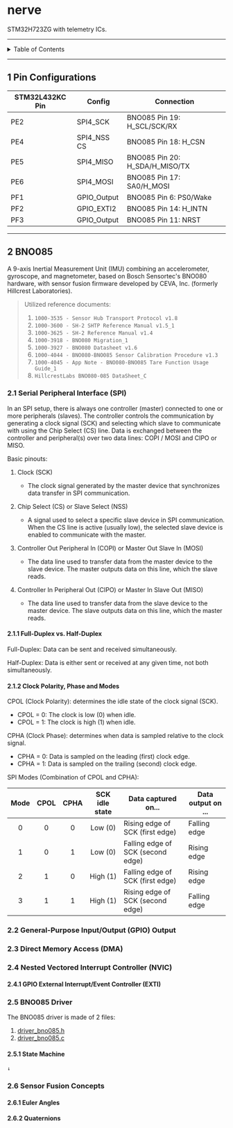 # nerve

STM32H723ZG with telemetry ICs.

---

<details markdown="1">
  <summary>Table of Contents</summary>

- [1 Pin Configurations](#1-pin-configurations)
- [2 BNO085](#2-bno085)
    - [2.1 Serial Peripheral Interface (SPI)](#21-serial-peripheral-interface-spi)
        - [2.1.1 Full-Duplex vs. Half-Duplex](#211-full-duplex-vs-half-duplex)
        - [2.1.2 Clock Polarity, Phase and Modes](#212-clock-polarity-phase-and-modes)
    - [2.2 General-Purpose Input/Output (GPIO) Output](#22-general-purpose-inputoutput-gpio-output)
    - [2.3 Direct Memory Access (DMA)](#23-direct-memory-access-dma)
    - [2.4 Nested Vectored Interrupt Controller (NVIC)](#24-nested-vectored-interrupt-controller-nvic)
        - [2.4.1 GPIO External Interrupt/Event Controller (EXTI)](#241-gpio-external-interruptevent-controller-exti)
    - [2.5 BNO085 Driver](#25-bno085-driver)
        - [2.5.1 State Machine](#251-state-machine)
    - [2.6 Sensor Fusion Concepts](#26-sensor-fusion-concepts)
        - [2.6.1 Euler Angles](#261-euler-angles)
        - [2.6.2 Quaternions](#262-quaternions)

</details>

---

## 1 Pin Configurations

| STM32L432KC Pin | Config      | Connection                     |
|-----------------|-------------|--------------------------------|
| PE2             | SPI4_SCK    | BNO085 Pin 19: H_SCL/SCK/RX    |
| PE4             | SPI4_NSS CS | BNO085 Pin 18: H_CSN           |
| PE5             | SPI4_MISO   | BNO085 Pin 20: H_SDA/H_MISO/TX |
| PE6             | SPI4_MOSI   | BNO085 Pin 17: SA0/H_MOSI      |
| PF1             | GPIO_Output | BNO085 Pin 6: PS0/Wake         |
| PF2             | GPIO_EXTI2  | BNO085 Pin 14: H_INTN          |
| PF3             | GPIO_Output | BNO085 Pin 11: NRST            |

---

## 2 BNO085

A 9-axis Inertial Measurement Unit (IMU) combining an accelerometer, gyroscope,
and magnetometer, based on Bosch Sensortec's BNO080 hardware, with sensor fusion
firmware developed by CEVA, Inc. (formerly Hillcrest Laboratories).

> Utilized reference documents:
> 1. `1000-3535 - Sensor Hub Transport Protocol v1.8`
> 2. `1000-3600 - SH-2 SHTP Reference Manual v1.5_1`
> 3. `1000-3625 - SH-2 Reference Manual v1.4`
> 4. `1000-3918 - BNO080 Migration_1`
> 5. `1000-3927 - BNO080 Datasheet v1.6`
> 6. `1000-4044 - BNO080-BNO085 Sensor Calibration Procedure v1.3`
> 7. `1000-4045 - App Note - BNO080-BNO085 Tare Function Usage Guide_1`
> 8. `HillcrestLabs BNO080-085 DataSheet_C`

### 2.1 Serial Peripheral Interface (SPI)

In an SPI setup, there is always one controller (master) connected to one or
more peripherals (slaves). The controller controls the communication by
generating a clock signal (SCK) and selecting which slave to communicate with
using the Chip Select (CS) line. Data is exchanged between the controller and
peripheral(s) over two data lines: COPI / MOSI and CIPO or MISO.

Basic pinouts:

1. Clock (SCK)
    - The clock signal generated by the master device that synchronizes data
      transfer in SPI communication.

2. Chip Select (CS) or Slave Select (NSS)
    - A signal used to select a specific slave device in SPI communication. When
      the CS line is active (usually low), the selected slave device is enabled
      to communicate with the master.

3. Controller Out Peripheral In (COPI) or Master Out Slave In (MOSI)
    - The data line used to transfer data from the master device to the slave
      device. The master outputs data on this line, which the slave reads.

4. Controller In Peripheral Out (CIPO) or Master In Slave Out (MISO)
    - The data line used to transfer data from the slave device to the master
      device. The slave outputs data on this line, which the master reads.

#### 2.1.1 Full-Duplex vs. Half-Duplex

Full-Duplex: Data can be sent and received simultaneously.

Half-Duplex: Data is either sent or received at any given time, not both
simultaneously.

#### 2.1.2 Clock Polarity, Phase and Modes

CPOL (Clock Polarity): determines the idle state of the clock signal (SCK).

- CPOL = 0: The clock is low (0) when idle.
- CPOL = 1: The clock is high (1) when idle.

CPHA (Clock Phase): determines when data is sampled relative to the clock
signal.

- CPHA = 0: Data is sampled on the leading (first) clock edge.
- CPHA = 1: Data is sampled on the trailing (second) clock edge.

SPI Modes (Combination of CPOL and CPHA):

| Mode | CPOL | CPHA | SCK idle state | Data captured on...               | Data output on ... |
|:----:|:----:|:----:|:--------------:|-----------------------------------|--------------------|
|  0   |  0   |  0   |    Low (0)     | Rising edge of SCK (first edge)   | Falling edge       |
|  1   |  0   |  1   |    Low (0)     | Falling edge of SCK (second edge) | Rising edge        |
|  2   |  1   |  0   |    High (1)    | Falling edge of SCK (first edge)  | Rising edge        |
|  3   |  1   |  1   |    High (1)    | Rising edge of SCK (second edge)  | Falling edge       |

### 2.2 General-Purpose Input/Output (GPIO) Output

### 2.3 Direct Memory Access (DMA)

### 2.4 Nested Vectored Interrupt Controller (NVIC)

#### 2.4.1 GPIO External Interrupt/Event Controller (EXTI)

### 2.5 BNO085 Driver

The BNO085 driver is made of 2 files:

1. [driver_bno085.h](Core/Inc/driver_bno085.h)
2. [driver_bno085.c](Core/Src/driver_bno085.c)

#### 2.5.1 State Machine

```
↓
```

### 2.6 Sensor Fusion Concepts

#### 2.6.1 Euler Angles

#### 2.6.2 Quaternions
